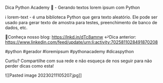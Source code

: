 Dica Python Academy 🐍 - Gerando textos lorem ipsum com Python

ℹ️ lorem-text - é uma biblioteca Python que gera texto aleatório. 
Ele pode ser usado para gerar texto de amostra para testes, preenchimento de banco de dados, etc.

🚀Conheça nosso blog: https://lnkd.in/dTc8amnw
↩️Dica anterior: https://www.linkedin.com/feed/update/urn:li:activity:7025811028491870208

#python #gerador #loremipsum #pythonacademy #dicaspython

Curtiu? Compartilhe com sua rede e não esqueça de nos seguir para não perder dicas como 
esta!

![[Pasted image 20230211105207.jpg]]